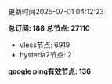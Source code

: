 更新时间2025-07-01 04:12:23

**总订阅: 188**
**总节点: 27110**
- vless节点: 6919
- hysteria2节点: 2

**google ping有效节点: 136**

